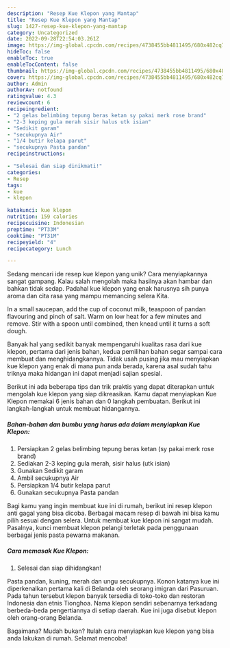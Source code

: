 ```yaml
---
description: "Resep Kue Klepon yang Mantap"
title: "Resep Kue Klepon yang Mantap"
slug: 1427-resep-kue-klepon-yang-mantap
category: Uncategorized
date: 2022-09-28T22:54:03.261Z
image: https://img-global.cpcdn.com/recipes/4738455bb4811495/680x482cq70/kue-klepon-foto-resep-utama.jpg
hideToc: false
enableToc: true
enableTocContent: false
thumbnail: https://img-global.cpcdn.com/recipes/4738455bb4811495/680x482cq70/kue-klepon-foto-resep-utama.jpg
cover: https://img-global.cpcdn.com/recipes/4738455bb4811495/680x482cq70/kue-klepon-foto-resep-utama.jpg
author: Admin
authorAv: notfound
ratingvalue: 4.3
reviewcount: 6
recipeingredient:
- "2 gelas belimbing tepung beras ketan sy pakai merk rose brand"
- "2-3 keping gula merah sisir halus utk isian"
- "Sedikit garam"
- "secukupnya Air"
- "1/4 butir kelapa parut"
- "secukupnya Pasta pandan"
recipeinstructions:

- "Selesai dan siap dinikmati!"
categories:
- Resep
tags:
- kue
- klepon

katakunci: kue klepon 
nutrition: 159 calories
recipecuisine: Indonesian
preptime: "PT33M"
cooktime: "PT31M"
recipeyield: "4"
recipecategory: Lunch

---
```





Sedang mencari ide resep kue klepon yang unik? Cara menyiapkannya sangat gampang. Kalau salah mengolah maka hasilnya akan hambar dan bahkan tidak sedap. Padahal kue klepon yang enak harusnya sih punya aroma dan cita rasa yang mampu memancing selera Kita.





In a small saucepan, add the cup of coconut milk, teaspoon of pandan flavouring and pinch of salt. Warm on low heat for a few minutes and remove. Stir with a spoon until combined, then knead until it turns a soft dough.

Banyak hal yang sedikit banyak mempengaruhi kualitas rasa dari kue klepon, pertama dari jenis bahan, kedua pemilihan bahan segar sampai cara membuat dan menghidangkannya. Tidak usah pusing jika mau menyiapkan kue klepon yang enak di mana pun anda berada, karena asal sudah tahu triknya maka hidangan ini dapat menjadi sajian spesial.






Berikut ini ada beberapa tips dan trik praktis yang dapat diterapkan untuk mengolah kue klepon yang siap dikreasikan. Kamu dapat menyiapkan Kue Klepon memakai 6 jenis bahan dan 0 langkah pembuatan. Berikut ini langkah-langkah untuk membuat hidangannya.

<!--inarticleads1-->

##### Bahan-bahan dan bumbu yang harus ada dalam menyiapkan Kue Klepon:

1. Persiapkan 2 gelas belimbing tepung beras ketan (sy pakai merk rose brand)
1. Sediakan 2-3 keping gula merah, sisir halus (utk isian)
1. Gunakan Sedikit garam
1. Ambil secukupnya Air
1. Persiapkan 1/4 butir kelapa parut
1. Gunakan secukupnya Pasta pandan


Bagi kamu yang ingin membuat kue ini di rumah, berikut ini resep klepon anti gagal yang bisa dicoba. Berbagai macam resep di bawah ini bisa kamu pilih sesuai dengan selera. Untuk membuat kue klepon ini sangat mudah. Pasalnya, kunci membuat klepon pelangi terletak pada penggunaan berbagai jenis pasta pewarna makanan. 

<!--inarticleads2-->

##### Cara memasak Kue Klepon:


1. Selesai dan siap dihidangkan!

Pasta pandan, kuning, merah dan ungu secukupnya. Konon katanya kue ini diperkenalkan pertama kali di Belanda oleh seorang imigran dari Pasuruan. Pada tahun tersebut klepon banyak tersedia di toko-toko dan restoran Indonesia dan etnis Tionghoa. Nama klepon sendiri sebenarnya terkadang berbeda-beda pengertiannya di setiap daerah. Kue ini juga disebut klepon oleh orang-orang Belanda. 

Bagaimana? Mudah bukan? Itulah cara menyiapkan kue klepon yang bisa anda lakukan di rumah. Selamat mencoba!
